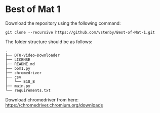 # Best of Mat 1

Download the repository using the following command:

``git clone --recursive https://github.com/vstenby/Best-of-Mat-1.git``

The folder structure should be as follows:

```
.
├── DTU-Video-Downloader
├── LICENSE
├── README.md
├── bom1.py
├── chromedriver
├── csv
│   └── E18_B
├── main.py
└── requirements.txt
```

Download chromedriver from here: https://chromedriver.chromium.org/downloads
